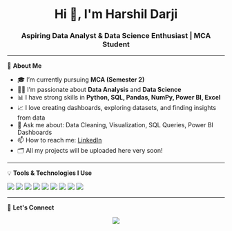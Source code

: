 <h1 align="center">Hi 👋, I'm Harshil Darji</h1>
<h3 align="center">Aspiring Data Analyst & Data Science Enthusiast | MCA Student</h3>

---

🌟 **About Me**

- 🎓 I’m currently pursuing **MCA (Semester 2)**
- 👨‍💻 I’m passionate about **Data Analysis** and **Data Science**
- 📊 I have strong skills in **Python, SQL, Pandas, NumPy, Power BI, Excel**
- 📈 I love creating dashboards, exploring datasets, and finding insights from data
- 💬 Ask me about: Data Cleaning, Visualization, SQL Queries, Power BI Dashboards
- 📫 How to reach me: [LinkedIn](https://www.linkedin.com/in/harshil-darji-6b3a54353)
- 🗂️ All my projects will be uploaded here very soon!

---

💡 **Tools & Technologies I Use**

<p>
  <img src="https://img.shields.io/badge/Python-3776AB?style=for-the-badge&logo=python&logoColor=white"/>
  <img src="https://img.shields.io/badge/Pandas-150458?style=for-the-badge&logo=pandas&logoColor=white"/>
  <img src="https://img.shields.io/badge/Numpy-013243?style=for-the-badge&logo=numpy&logoColor=white"/>
  <img src="https://img.shields.io/badge/SQL-025E8C?style=for-the-badge&logo=postgresql&logoColor=white"/>
  <img src="https://img.shields.io/badge/Power%20BI-F2C811?style=for-the-badge&logo=powerbi&logoColor=black"/>
  <img src="https://img.shields.io/badge/Excel-217346?style=for-the-badge&logo=microsoft-excel&logoColor=white"/>
  <img src="https://img.shields.io/badge/Matplotlib-ffffff?style=for-the-badge&logo=matplotlib&logoColor=black"/>
  <img src="https://img.shields.io/badge/Seaborn-4B8BBE?style=for-the-badge&logo=python&logoColor=white"/>
  <img src="https://img.shields.io/badge/GitHub-181717?style=for-the-badge&logo=github&logoColor=white"/>
</p>

---

📌 **Let's Connect**
<p align="center">
  <a href="https://www.linkedin.com/in/harshil-darji-6b3a54353" target="_blank">
    <img src="https://img.shields.io/badge/LinkedIn-blue?style=for-the-badge&logo=linkedin"/>
  </a>
</p>
